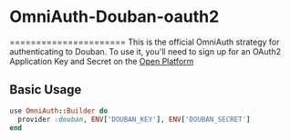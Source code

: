 # OmniAuth-Douban-oauth2
======================
This is the official OmniAuth strategy for authenticating to Douban. To use it, you'll need to sign up for an OAuth2 Application Key and Secret on the [Open Platform](https://www.douban.com/service/auth2/apikey/apply)


## Basic Usage

``` ruby
use OmniAuth::Builder do
  provider :douban, ENV['DOUBAN_KEY'], ENV['DOUBAN_SECRET']
end
```
